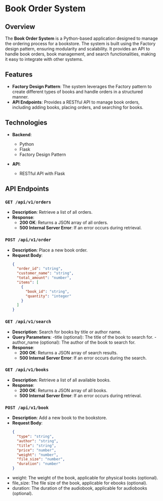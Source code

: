 # Book Order System

## Overview

The **Book Order System** is a Python-based application designed to manage the ordering process for a bookstore. The system is built using the Factory design pattern, ensuring modularity and scalability. It provides an API to handle book orders, book management, and search functionalities, making it easy to integrate with other systems.

## Features

- **Factory Design Pattern**: The system leverages the Factory pattern to create different types of books and handle orders in a structured manner.
- **API Endpoints**: Provides a RESTful API to manage book orders, including adding books, placing orders, and searching for books.

## Technologies

- **Backend**:
  - Python
  - Flask
  - Factory Design Pattern
  
- **API**:
  - RESTful API with Flask

## API Endpoints

### `GET /api/v1/orders`
- **Description**: Retrieve a list of all orders.
- **Response**:
  - **200 OK**: Returns a JSON array of all orders.
  - **500 Internal Server Error**: If an error occurs during retrieval.

### `POST /api/v1/order`
- **Description**: Place a new book order.
- **Request Body**:
  ```json
  {
    "order_id": "string",
    "customer_name": "string",
    "total_amount": "number",
    "items": [
      {
        "book_id": "string",
        "quantity": "integer"
      }
    ]
  }
### `GET /api/v1/search`
- **Description**: Search for books by title or author name.
- **Query Parameters**:
  -title (optional): The title of the book to search for.
  -author_name (optional): The author of the book to search for.
- **Response**:
  - **200 OK**: Returns a JSON array of search results.
  - **500 Internal Server Error**: If an error occurs during the search.

### `GET /api/v1/books`
- **Description**: Retrieve a list of all available books.
- **Response**:
  - **200 OK**: Returns a JSON array of all books.
  - **500 Internal Server Error**: If an error occurs during retrieval.

### `POST /api/v1/book`
- **Description**: Add a new book to the bookstore.
- **Request Body**:
  ```json
  {
    "type": "string",  
    "author": "string",
    "title": "string",
    "price": "number",
    "weight": "number",       
    "file_size": "number",    
    "duration": "number"      
  }  
- weight: The weight of the book, applicable for physical books (optional).
- file_size: The file size of the book, applicable for ebooks (optional).
- duration: The duration of the audiobook, applicable for audiobooks (optional).
